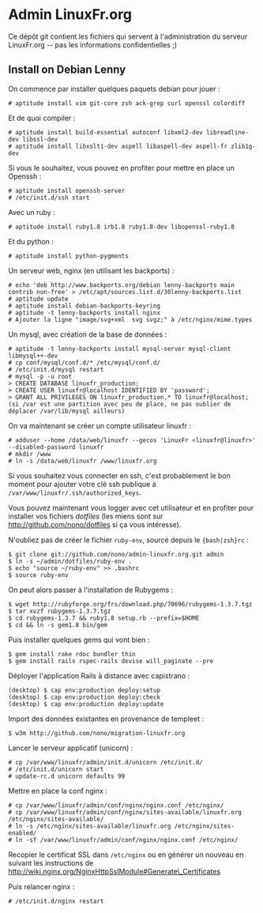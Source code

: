 Admin LinuxFr.org
=================

Ce dépôt git contient les fichiers qui servent à l'administration
du serveur LinuxFr.org -- pas les informations confidentielles ;)


Install on Debian Lenny
-----------------------

On commence par installer quelques paquets debian pour jouer :

    # aptitude install vim git-core zsh ack-grep curl openssl colordiff

Et de quoi compiler :

    # aptitude install build-essential autoconf libxml2-dev libreadline-dev libssl-dev
    # aptitude install libxslt1-dev aspell libaspell-dev aspell-fr zlib1g-dev

Si vous le souhaitez, vous pouvez en profiter pour mettre en place un Openssh :

    # aptitude install openssh-server
    # /etc/init.d/ssh start

Avec un ruby :

    # aptitude install ruby1.8 irb1.8 ruby1.8-dev libopenssl-ruby1.8

Et du python :

    # aptitude install python-pygments

Un serveur web, nginx (en utilisant les backports) :

    # echo 'deb http://www.backports.org/debian lenny-backports main contrib non-free' > /etc/apt/sources.list.d/30lenny-backports.list
    # aptitude update
    # aptitude install debian-backports-keyring
    # aptitude -t lenny-backports install nginx
    # Ajouter la ligne "image/svg+xml  svg svgz;" à /etc/nginx/mime.types

Un mysql, avec création de la base de données :

    # aptitude -t lenny-backports install mysql-server mysql-client libmysql++-dev
    # cp conf/mysql/conf.d/* /etc/mysql/conf.d/
    # /etc/init.d/mysql restart
    # mysql -p -u root
    > CREATE DATABASE linuxfr_production;
    > CREATE USER linuxfr@localhost IDENTIFIED BY 'password';
    > GRANT ALL PRIVILEGES ON linuxfr_production.* TO linuxfr@localhost;
    (si /var est une partition avec peu de place, ne pas oublier de déplacer /var/lib/mysql ailleurs)

On va maintenant se créer un compte utilisateur linuxfr :

    # adduser --home /data/web/linuxfr --gecos 'LinuxFr <linuxfr@linuxfr>' --disabled-password linuxfr
    # mkdir /www
    # ln -s /data/web/linuxfr /www/linuxfr.org

Si vous souhaitez vous connecter en ssh, c'est probablement le bon moment pour
ajouter votre clé ssh publique à `/var/www/linuxfr/.ssh/authorized_keys`.

Vous pouvez maintenant vous logger avec cet utilisateur et en profiter pour
installer vos fichiers _dotfiles_ (les miens sont sur
http://github.com/nono/dotfiles si ça vous intéresse).

N'oubliez pas de créer le fichier `ruby-env`, sourcé depuis le
`{bash|zsh}rc` :

    $ git clone git://github.com/nono/admin-linuxfr.org.git admin
    $ ln -s ~/admin/dotfiles/ruby-env .
    $ echo "source ~/ruby-env" >> .bashrc
    $ source ruby-env

On peut alors passer à l'installation de Rubygems :

    $ wget http://rubyforge.org/frs/download.php/70696/rubygems-1.3.7.tgz
    $ tar xvzf rubygems-1.3.7.tgz
    $ cd rubygems-1.3.7 && ruby1.8 setup.rb --prefix=$HOME
    $ cd && ln -s gem1.8 bin/gem

Puis installer quelques gems qui vont bien :

    $ gem install rake rdoc bundler thin
    $ gem install rails rspec-rails devise will_paginate --pre

Déployer l'application Rails à distance avec capistrano :

    (desktop) $ cap env:production deploy:setup
    (desktop) $ cap env:production deploy:check
    (desktop) $ cap env:production deploy:update

Import des données existantes en provenance de templeet :

    $ w3m http://github.com/nono/migration-linuxfr.org

Lancer le serveur applicatif (unicorn) :

    # cp /var/www/linuxfr/admin/init.d/unicorn /etc/init.d/
    # /etc/init.d/unicorn start
    # update-rc.d unicorn defaults 99

Mettre en place la conf nginx :

    # cp /var/www/linuxfr/admin/conf/nginx/nginx.conf /etc/nginx/
    # cp /var/www/linuxfr/admin/conf/nginx/sites-available/linuxfr.org /etc/nginx/sites-available/
    # ln -s /etc/nginx/sites-available/linuxfr.org /etc/nginx/sites-enabled/
    # ln -sf /var/www/linuxfr/admin/conf/nginx/nginx.conf /etc/nginx/

Recopier le certificat SSL dans `/etc/nginx` ou en générer un nouveau
en suivant les instructions de
http://wiki.nginx.org/NginxHttpSslModule#Generate\_Certificates

Puis relancer nginx :

    # /etc/init.d/nginx restart


